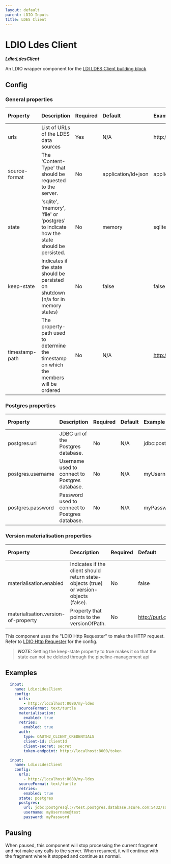 ```yaml
---
layout: default
parent: LDIO Inputs
title: LDES Client
---
```


# LDIO Ldes Client

***Ldio:LdesClient***

An LDIO wrapper component for the [LDI LDES Client building block](../../core/ldi-inputs/ldes-client)

## Config

### General properties

| Property                    | Description                                                                             | Required | Default                              | Example                                                        | Supported values                                              |
|:----------------------------|:----------------------------------------------------------------------------------------|:---------|:-------------------------------------|:---------------------------------------------------------------|:--------------------------------------------------------------|
| urls                        | List of URLs of the LDES data sources                                                   | Yes      | N/A                                  | http://localhost:8080/my-ldes                                  | HTTP and HTTPS urls                                           |
| source-format               | The 'Content-Type' that should be requested to the server.                              | No       | application/ld+json                  | application/n-quads                                            | Any type supported by [Apache Jena](https://jena.apache.org/) |
| state                       | 'sqlite', 'memory', 'file' or 'postgres' to indicate how the state should be persisted. | No       | memory                               | sqlite                                                         | 'sqlite', 'files' or 'memory'                                 |
| keep-state                  | Indicates if the state should be persisted on shutdown (n/a for in memory states)       | No       | false                                | false                                                          | true or false                                                 |
| timestamp-path              | The property-path used to determine the timestamp on which the members will be ordered  | No       | N/A                                  | http://www.w3.org/ns/prov#generatedAtTime                      | A property path                                               |

### Postgres properties

| Property                    | Description                                                                             | Required | Default                              | Example                                                        | Supported values                                              |
|:----------------------------|:----------------------------------------------------------------------------------------|:---------|:-------------------------------------|:---------------------------------------------------------------|:--------------------------------------------------------------|
| postgres.url                | JDBC url of the Postgres database.                                                      | No       | N/A                                  | jdbc:postgresql://test.postgres.database.azure.com:5432/sample | String                                                        |
| postgres.username           | Username used to connect to Postgres database.                                          | No       | N/A                                  | myUsername@test                                                | String                                                        |
| postgres.password           | Password used to connect to Postgres database.                                          | No       | N/A                                  | myPassword                                                     | String                                                        |

### Version materialisation properties

| Property                            | Description                                                                             | Required | Default                              | Example                                                        | Supported values                                              |
|:------------------------------------|:----------------------------------------------------------------------------------------|:---------|:-------------------------------------|:---------------------------------------------------------------|:--------------------------------------------------------------|
| materialisation.enabled             | Indicates if the client should return state-objects (true) or version-objects (false).  | No       | false                                | true                                                           | true or false                                                 |
| materialisation.version-of-property | Property that points to the versionOfPath.                                              | No       | http://purl.org/dc/terms/isVersionOf | "http://purl.org/dc/terms/isVersionOf"                         | true or false                                                 |

This component uses the "LDIO Http Requester" to make the HTTP request.
Refer to [LDIO Http Requester](../ldio-core) for the config.

> **_NOTE:_**  Setting the keep-state property to true makes it so that the state can not be deleted through the pipeline-management api


## Examples

```yaml
  input:
    name: Ldio:LdesClient
    config:
      urls:
        - http://localhost:8080/my-ldes
      sourceFormat: text/turtle
      materialisation:
        enabled: true
      retries:
        enabled: true
      auth:
        type: OAUTH2_CLIENT_CREDENTIALS
        client-id: clientId
        client-secret: secret
        token-endpoint: http://localhost:8000/token
```

```yaml
  input:
    name: Ldio:LdesClient
    config:
      urls:
        - http://localhost:8080/my-ldes
      sourceFormat: text/turtle
      retries:
        enabled: true
      state: postgres
      postgres:
        url: jdbc:postgresql://test.postgres.database.azure.com:5432/sample
        username: myUsername@test
        password: myPassword
```

## Pausing

When paused, this component will stop processing the current fragment and not make any calls to the server.
When resumed, it will continue with the fragment where it stopped and continue as normal.